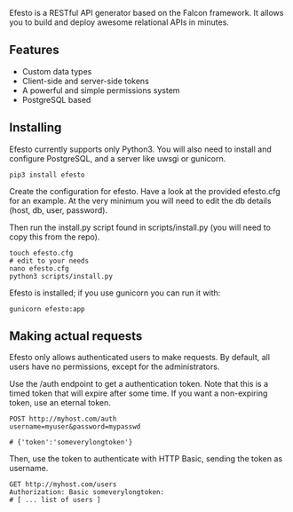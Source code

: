 Efesto is a RESTful API generator based on the Falcon framework. It allows you
to build and deploy awesome relational APIs in minutes.


## Features

* Custom data types
* Client-side and server-side tokens
* A powerful and simple permissions system
* PostgreSQL based

## Installing

Efesto currently supports only Python3. You will also need to install and configure PostgreSQL, and a server like uwsgi or gunicorn.

```
pip3 install efesto
```

Create the configuration for efesto. Have a look at the provided efesto.cfg for an example.
At the very minimum you will need to edit the db details (host, db, user, password).

Then run the install.py script found in scripts/install.py (you will need to copy this from the repo).

```
touch efesto.cfg
# edit to your needs
nano efesto.cfg
python3 scripts/install.py
```

Efesto is installed; if you use gunicorn you can run it with:

```
gunicorn efesto:app
```

## Making actual requests

Efesto only allows authenticated users to make requests. By default, all users have no permissions, except for the administrators. 

Use the /auth endpoint to get a authentication token. 
Note that this is a timed token that will expire after some time. If you want a non-expiring token, use an eternal token.

```
POST http://myhost.com/auth
username=myuser&password=mypasswd

# {'token':'someverylongtoken'}
```

Then, use the token to authenticate with HTTP Basic, sending the token as username.
```
GET http://myhost.com/users 
Authorization: Basic someverylongtoken:
# [ ... list of users ]
```


